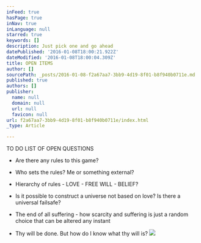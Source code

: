 ```yaml
---
inFeed: true
hasPage: true
inNav: true
inLanguage: null
starred: true
keywords: []
description: Just pick one and go ahead
datePublished: '2016-01-08T18:00:21.922Z'
dateModified: '2016-01-08T18:00:04.309Z'
title: OPEN ITEMS
author: []
sourcePath: _posts/2016-01-08-f2a67aa7-3bb9-4d19-8f01-b8f940b0711e.md
published: true
authors: []
publisher:
  name: null
  domain: null
  url: null
  favicon: null
url: f2a67aa7-3bb9-4d19-8f01-b8f940b0711e/index.html
_type: Article

---
```

TO DO LIST OF OPEN QUESTIONS

- Are there any rules to this game?

- Who sets the rules? Me or something external?

- Hierarchy of rules - LOVE - FREE WILL - BELIEF?

- Is it possible to construct a universe not based on love? Is there a universal failsafe?

- The end of all suffering - how scarcity and suffering is just a random choice that can be altered any instant

- Thy will be done. But how do I know what thy will is?
![](https://the-grid-user-content.s3-us-west-2.amazonaws.com/2633b559-cf71-422f-b157-f664cca84a94.jpg)